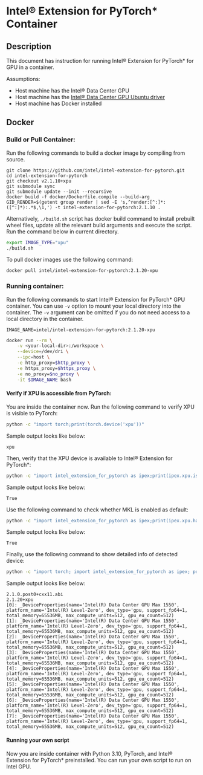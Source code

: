 # Intel® Extension for PyTorch\* Container

## Description

This document has instruction for running Intel® Extension for PyTorch\* for
GPU in a container.

Assumptions:
* Host machine has the Intel® Data Center GPU 
* Host machine has the [Intel® Data Center GPU Ubuntu driver](https://dgpu-docs.intel.com/releases/index.html)
* Host machine has Docker installed

## Docker

### Build or Pull Container:

Run the following commands to build a docker image by compiling from source.

```
git clone https://github.com/intel/intel-extension-for-pytorch.git
cd intel-extension-for-pytorch
git checkout v2.1.10+xpu
git submodule sync
git submodule update --init --recursive
docker build -f docker/Dockerfile.compile --build-arg GID_RENDER=$(getent group render | sed -E 's,^render:[^:]*:([^:]*):.*$,\1,') -t intel-extension-for-pytorch:2.1.10 .
```

Alternatively, `./build.sh` script has docker build command to install prebuilt wheel files, update all the relevant build arguments and execute the script. Run the command below in current directory.

```bash
export IMAGE_TYPE="xpu"
./build.sh 
```
To pull docker images use the following command:

```bash
docker pull intel/intel-extension-for-pytorch:2.1.20-xpu
```
### Running container:

Run the following commands to start Intel® Extension for PyTorch\* GPU container. You can use `-v` option to mount your
local directory into the container. The `-v` argument can be omitted if you do not need
access to a local directory in the container. 

```
IMAGE_NAME=intel/intel-extension-for-pytorch:2.1.20-xpu
```
```bash
docker run --rm \
    -v <your-local-dir>:/workspace \
    --device=/dev/dri \
    --ipc=host \
    -e http_proxy=$http_proxy \
    -e https_proxy=$https_proxy \
    -e no_proxy=$no_proxy \
    -it $IMAGE_NAME bash
```

#### Verify if XPU is accessible from PyTorch:
You are inside the container now. Run the following command to verify XPU is visible to PyTorch:
```bash
python -c "import torch;print(torch.device('xpu'))"
```
Sample output looks like below:
```
xpu
```
Then, verify that the XPU device is available to Intel® Extension for PyTorch\*:
```bash
python -c "import intel_extension_for_pytorch as ipex;print(ipex.xpu.is_available())"
```
Sample output looks like below:
```
True
```
Use the following command to check whether MKL is enabled as default:
```bash
python -c "import intel_extension_for_pytorch as ipex;print(ipex.xpu.has_onemkl())"
```
Sample output looks like below:
```
True
```
Finally, use the following command to show detailed info of detected device:
```bash
python -c "import torch; import intel_extension_for_pytorch as ipex; print(torch.__version__); print(ipex.__version__); [print(f'[{i}]: {ipex.xpu.get_device_properties(i)}') for i in range(ipex.xpu.device_count())];"
```

Sample output looks like below:
```
2.1.0.post0+cxx11.abi
2.1.20+xpu
[0]: _DeviceProperties(name='Intel(R) Data Center GPU Max 1550', platform_name='Intel(R) Level-Zero', dev_type='gpu, support_fp64=1, total_memory=65536MB, max_compute_units=512, gpu_eu_count=512)
[1]: _DeviceProperties(name='Intel(R) Data Center GPU Max 1550', platform_name='Intel(R) Level-Zero', dev_type='gpu, support_fp64=1, total_memory=65536MB, max_compute_units=512, gpu_eu_count=512)
[2]: _DeviceProperties(name='Intel(R) Data Center GPU Max 1550', platform_name='Intel(R) Level-Zero', dev_type='gpu, support_fp64=1, total_memory=65536MB, max_compute_units=512, gpu_eu_count=512)
[3]: _DeviceProperties(name='Intel(R) Data Center GPU Max 1550', platform_name='Intel(R) Level-Zero', dev_type='gpu, support_fp64=1, total_memory=65536MB, max_compute_units=512, gpu_eu_count=512)
[4]: _DeviceProperties(name='Intel(R) Data Center GPU Max 1550', platform_name='Intel(R) Level-Zero', dev_type='gpu, support_fp64=1, total_memory=65536MB, max_compute_units=512, gpu_eu_count=512)
[5]: _DeviceProperties(name='Intel(R) Data Center GPU Max 1550', platform_name='Intel(R) Level-Zero', dev_type='gpu, support_fp64=1, total_memory=65536MB, max_compute_units=512, gpu_eu_count=512)
[6]: _DeviceProperties(name='Intel(R) Data Center GPU Max 1550', platform_name='Intel(R) Level-Zero', dev_type='gpu, support_fp64=1, total_memory=65536MB, max_compute_units=512, gpu_eu_count=512)
[7]: _DeviceProperties(name='Intel(R) Data Center GPU Max 1550', platform_name='Intel(R) Level-Zero', dev_type='gpu, support_fp64=1, total_memory=65536MB, max_compute_units=512, gpu_eu_count=512)
```
#### Running your own script

Now you are inside container with Python 3.10, PyTorch, and Intel® Extension for PyTorch\* preinstalled. You can run your own script
to run on Intel GPU.
